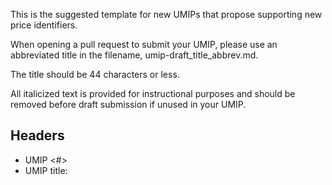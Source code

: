 This is the suggested template for new UMIPs that propose supporting new price identifiers.

When opening a pull request to submit your UMIP, please use an abbreviated title in the filename, umip-draft_title_abbrev.md.

The title should be 44 characters or less. 

All italicized text is provided for instructional purposes and should be removed before draft submission if unused in your UMIP.

## Headers
- UMIP <#> 
- UMIP title: <title>
- Author (name or username and email)
- Status: <Draft, Last Call, Approved, Final, Abandoned, Rejected> 
- Created: <date created on>


## Identifier Specifications

- Identifier Name: *(BTCUSD)*
- Data Source(s): (*Binance, Kraken, Coinbase)*
- Result Processing: *(Median)*
- Input Processing: *(None. Human intervention in extreme circumstances where the result differs from broad market consensus.)*
- Decimals: *(4, .0001)*
- Rounding: *(greater than or equal to ‘.00005’ rounds up, less than rounds down)*
- Available data granularity: *(1 second)*

All timestamps should be rounded back to the nearest available data point.


## Price Calculation Methodology 

*Provide example endpoints to get price data at a specific timestamp for the chosen markets.*

| Data Source | Endpoint | Response field to use |
|------------|-----------|-----------|
| Coinbase | https://api.cryptowat.ch/markets/coinbase-pro/ethusd/ohlc?after=1598918400&before=1598918400&periods=60&apikey=XXXX | close_price |

*These endpoints should provide more than 72 hours worth of historical data availability. They should also provide prices at a rate more often than once per hour.*

*Please list any additional transformation steps that need to be performed on the returned prices.*

## Rationale for Data Sources
*(Bitstamp, Binance, and Kraken were chosen because they have the highest volume for these assets.  We choose USDT instead of USD because the USDT/BTC pair is what is more commonly traded and the exchange rate between USD/USDT is not meaningfully variable.)*


## Price Feed
*Include a link to a PR to the UMA protocol repo with an example price feed that inherits this  [PriceFeedInterface](https://github.com/UMAprotocol/protocol/blob/master/packages/financial-templates-lib/src/price-feed/PriceFeedInterface.js):*

*Already supported price feeds that require no additional pull request include:*
- *Any currency pair available on [Cryptowatch](https://github.com/UMAprotocol/protocol/blob/master/packages/financial-templates-lib/src/price-feed/CryptoWatchPriceFeed.js)*
- *[Uniswap prices](https://github.com/UMAprotocol/protocol/blob/master/packages/financial-templates-lib/src/price-feed/UniswapPriceFeed.js)*
- *[Balancer prices](https://github.com/UMAprotocol/protocol/blob/master/packages/financial-templates-lib/src/price-feed/BalancerPriceFeed.js)*



